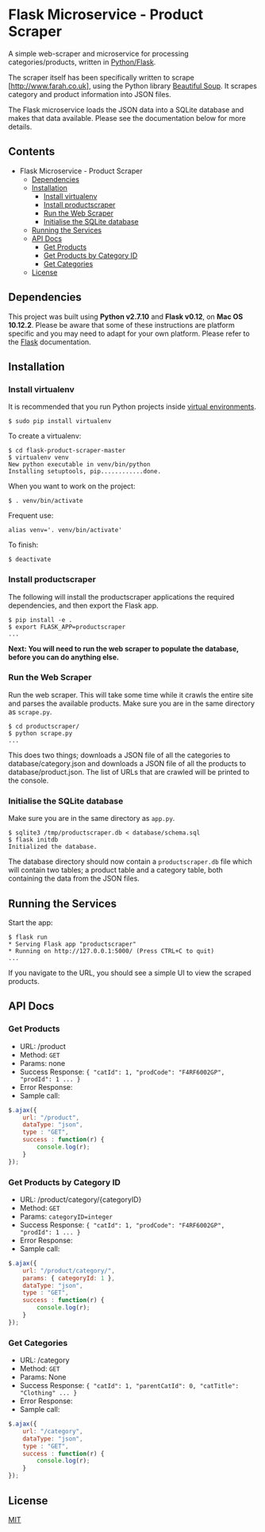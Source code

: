 # Flask Microservice - Product Scraper
A simple web-scraper and microservice for processing categories/products,
written in [Python/Flask](http://flask.pocoo.org).

The scraper itself has been specifically written to scrape [http://www.farah.co.uk], using the Python library [Beautiful Soup](https://www.crummy.com/software/BeautifulSoup/#Download). It scrapes category and product information into JSON files.

The Flask microservice loads the JSON data into a SQLite database and makes that data available. Please see the documentation below for more details.

## Contents
- Flask Microservice - Product Scraper
  * [Dependencies](#dependencies)
  * [Installation](#installation)
    + [Install virtualenv](#install-virtualenv)
    + [Install productscraper](#install-scraper)
    + [Run the Web Scraper](#run-scraper)
    + [Initialise the SQLite database](#init-db)
  * [Running the Services](#running-the-services)
  * [API Docs](#api-docs)
    + [Get Products](#get-products)
    + [Get Products by Category ID](#get-products-by-category-id)
    + [Get Categories](#get-categories)
  * [License](#license)

<a name="dependencies"></a>
## Dependencies
This project was built using **Python v2.7.10** and **Flask v0.12**, on **Mac OS 10.12.2**.
Please be aware that some of these instructions are platform specific and you
may need to adapt for your own platform. Please refer to the [Flask](http://flask.pocoo.org)
documentation.

<a name="installation"></a>
## Installation
<a name="install-virtualenv"></a>
### Install virtualenv
It is recommended that you run Python projects inside [virtual environments](https://virtualenv.pypa.io/en/stable/).
```
$ sudo pip install virtualenv
```

To create a virtualenv:
```
$ cd flask-product-scraper-master
$ virtualenv venv
New python executable in venv/bin/python
Installing setuptools, pip............done.
```

When you want to work on the project:
```
$ . venv/bin/activate
```

Frequent use:
```
alias venv='. venv/bin/activate'
```

To finish:
```
$ deactivate
```

<a name="install-scraper"></a>
### Install productscraper
The following will install the productscraper applications the required dependencies,
and then export the Flask app.
```
$ pip install -e .
$ export FLASK_APP=productscraper
...
```
**Next: You will need to run the web scraper to populate the database,
before you can do anything else.**

<a name="run-scraper"></a>
### Run the Web Scraper
Run the web scraper. This will take some time while it crawls the entire site and
parses the available products. Make sure you are in the same directory as `scrape.py`.
```
$ cd productscraper/
$ python scrape.py
...
```
This does two things; downloads a JSON file of all the categories to database/category.json
and downloads a JSON file of all the products to database/product.json.
The list of URLs that are crawled will be printed to the console.

<a name="init-db"></a>
### Initialise the SQLite database
Make sure you are in the same directory as `app.py`.
```
$ sqlite3 /tmp/productscraper.db < database/schema.sql
$ flask initdb
Initialized the database.
```
The database directory should now contain a `productscraper.db` file which will contain
two tables; a product table and a category table, both containing the data from
the JSON files.

<a name="running-the-services"></a>
## Running the Services
Start the app:
```
$ flask run
* Serving Flask app "productscraper"
* Running on http://127.0.0.1:5000/ (Press CTRL+C to quit)
...
```
If you navigate to the URL, you should see a simple UI to view the scraped products.

<a name="api-docs"></a>
## API Docs
<a name="get-products"></a>
### Get Products
* URL: /product
* Method: `GET`
* Params: none
* Success Response: `{ "catId": 1, "prodCode": "F4RF6002GP", "prodId": 1 ... }`
* Error Response:
* Sample call:
```javascript
$.ajax({
	url: "/product",
	dataType: "json",
	type : "GET",
	success : function(r) {
		console.log(r);
	}
});
```

<a name="get-products-by-category-id"></a>
### Get Products by Category ID
* URL: /product/category/{categoryID}
* Method: `GET`
* Params: `categoryID=integer`
* Success Response: `{ "catId": 1, "prodCode": "F4RF6002GP", "prodId": 1 ... }`
* Error Response:
* Sample call:
```javascript
$.ajax({
	url: "/product/category/",
	params: { categoryId: 1 },
	dataType: "json",
	type : "GET",
	success : function(r) {
		console.log(r);
	}
});
```

<a name="get-categories"></a>
### Get Categories
* URL: /category
* Method: `GET`
* Params: None
* Success Response: `{ "catId": 1, "parentCatId": 0, "catTitle": "Clothing" ... }`
* Error Response:
* Sample call:
```javascript
$.ajax({
	url: "/category",
	dataType: "json",
	type : "GET",
	success : function(r) {
		console.log(r);
	}
});
```

<a name="license"></a>
## License
[MIT](http://link.com)
